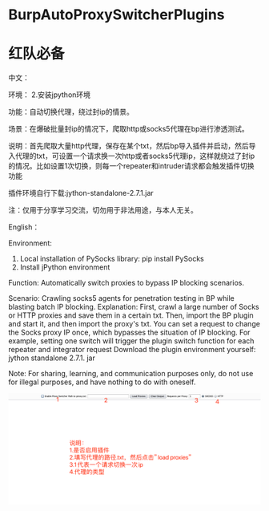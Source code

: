 # BurpAutoProxySwitcherPlugins
# 红队必备

中文：


环境： 2.安装jpython环境

功能：自动切换代理，绕过封ip的情景。

场景：在爆破批量封ip的情况下，爬取http或socks5代理在bp进行渗透测试。

说明：首先爬取大量http代理，保存在某个txt，然后bp导入插件并启动，然后导入代理的txt，可设置一个请求换一次http或者socks5代理ip，这样就绕过了封ip的情况。比如设置1次切换，则每一个repeater和intruder请求都会触发插件切换功能

插件环境自行下载:jython-standalone-2.7.1.jar

注：仅用于分享学习交流，切勿用于非法用途，与本人无关。



English：

Environment: 
1. Local installation of PySocks library: pip install PySocks 
2. Install jPython environment

Function: Automatically switch proxies to bypass IP blocking scenarios.

Scenario: Crawling socks5 agents for penetration testing in BP while blasting batch IP blocking.
Explanation: First, crawl a large number of Socks or HTTP proxies and save them in a certain txt. Then, import the BP plugin and start it, and then import the proxy's txt. You can set a request to change the Socks proxy IP once, which bypasses the situation of IP blocking. For example, setting one switch will trigger the plugin switch function for each repeater and integrator request
Download the plugin environment yourself: jython standalone 2.7.1. jar

Note: For sharing, learning, and communication purposes only, do not use for illegal purposes, and have nothing to do with oneself.

![image](https://github.com/Maikefee/BurpAutoProxySwitcherPlugins/blob/main/WX20240613-093041%402x.png)
